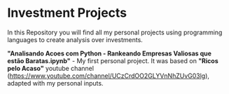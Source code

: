 # Investment Projects

In this Repository you will find all my personal projects using programming languages to create analysis over investments. 

**"Analisando Acoes com Python - Rankeando Empresas Valiosas que estão Baratas.ipynb"** - My first personal project. It was based on **"Ricos pelo Acaso"** youtube channel (https://www.youtube.com/channel/UCzCrdOO2GLYVnNhZUvG03lg), adapted with my personal inputs.
